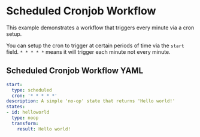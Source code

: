 

# Scheduled Cronjob Workflow

This example demonstrates a workflow that triggers every minute via a cron setup.

You can setup the cron to trigger at certain periods of time via the `start` field. `* * * * *` means it will trigger each minute not every minute.

## Scheduled Cronjob Workflow YAML

```yaml
start:
  type: scheduled
  cron: '* * * * *'
description: A simple 'no-op' state that returns 'Hello world!'
states:
- id: helloworld
  type: noop
  transform:
    result: Hello world!
```